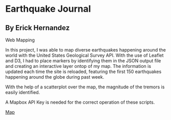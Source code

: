 # Earthquake Journal

## By Erick Hernandez

Web Mapping

In this project, I was able to map diverse earthquakes happening around the world with the United States Geological Survey API. With the use of Leaflet and D3, I had to place markers by identifying them in the JSON output file and creating an interactive layer ontop of my map. The information is updated each time the site is reloaded, featuring the first 150 earthquakes happening around the globe during past week.

With the help of a scatterplot over the map, the magnitude of the tremors is easily identified.

A Mapbox API Key is needed for the correct operation of these scripts.

[Map](Resources/Images/Capture.PNG)
